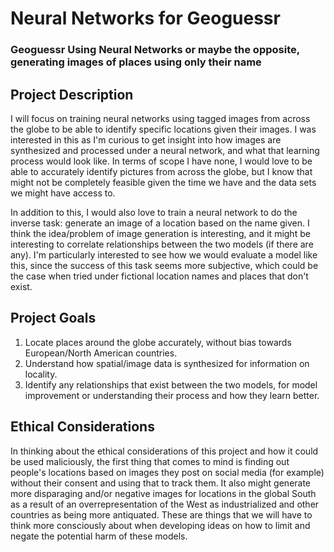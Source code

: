 # Neural Networks for Geoguessr

### Geoguessr Using Neural Networks or maybe the opposite, generating images of places using only their name

## Project Description
I will focus on training neural networks using tagged images from across the globe to be able to identify specific locations given their images. I was interested in this as I'm curious to get insight into how images are synthesized and processed under a neural network, and what that learning process would look like. In terms of scope I have none, I would love to be able to accurately identify pictures from across the globe, but I know that might not be completely feasible given the time we have and the data sets we might have access to. 

In addition to this, I would also love to train a neural network to do the inverse task: generate an image of a location based on the name given. I think the idea/problem of image generation is interesting, and it might be interesting to correlate relationships between the two models (if there are any). I'm particularly interested to see how we would evaluate a model like this, since the success of this task seems more subjective, which could be the case when tried under fictional location names and places that don't exist. 

## Project Goals
1. Locate places around the globe accurately, without bias towards European/North American countries. 
2. Understand how spatial/image data is synthesized for information on locality.
3. Identify any relationships that exist between the two models, for model improvement or understanding their process and how they learn better. 

## Ethical Considerations
In thinking about the ethical considerations of this project and how it could be used maliciously, the first thing that comes to mind is finding out people's locations based on images they post on social media (for example) without their consent and using that to track them. It also might generate more disparaging and/or negative images for locations in the global South as a result of an overrepresentation of the West as industrialized and other countries as being more antiquated. These are things that we will have to think more consciously about when developing ideas on how to limit and negate the potential harm of these models.
